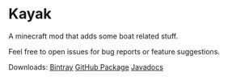 # Kayak
A minecraft mod that adds some boat related stuff.

Feel free to open issues for bug reports or feature suggestions.

Downloads: [Bintray](https://bintray.com/liachmodded/doublecart/kayak#files) [GitHub Package](https://github.com/liachmodded/kayak/packages)
[Javadocs](https://liachmodded.github.io/kayak/)
